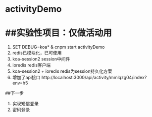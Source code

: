 # activityDemo
##实验性项目：仅做活动用
=================
1. SET DEBUG=koa* & cnpm start activityDemo
2. redis已模块化，已可使用
3. koa-session2 session中间件
4. ioredis redis客户端
5. koa-session2 + ioredis redis为session持久化方案
6. 增加了api接口 http://localhost:3000/api/activity/mmlqzg04/index?env=h5

##下一步
1. 实现短信登录
2. 密码登录